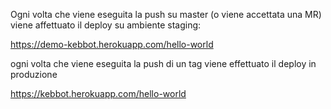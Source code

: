 Ogni volta che viene eseguita la push su master (o viene accettata una MR) viene affettuato il deploy su ambiente staging:

https://demo-kebbot.herokuapp.com/hello-world

ogni volta che viene eseguita la push di un tag viene effettuato il deploy in produzione

https://kebbot.herokuapp.com/hello-world